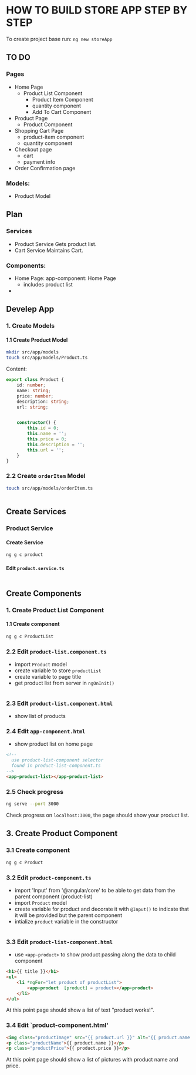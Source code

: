 # HOW TO BUILD STORE APP STEP BY STEP


To create project base run:
`ng new storeApp`

## TO DO
### Pages
- Home Page
    - Product List Component
        - Product Item Component
        - quantity component
        - Add To Cart Component
- Product Page
    - Product Component
- Shopping Cart Page
    - product-item component
    - quantity component
- Checkout page
    - cart 
    - payment info
- Order Confirmation page

### Models:
- Product Model

## Plan
### Services
- Product Service
Gets product list.
- Cart Service
Maintains Cart.
### Components:
- Home Page: app-component: Home Page
    - includes product list
- 

## Develep App
### 1. Create Models
#### 1.1 Create Product Model
```bash
mkdir src/app/models
touch src/app/models/Product.ts
```
Content:
```typescript
export class Product {
    id: number;
    name: string;
    price: number;
    description: string;
    url: string;


    constructor() {
        this.id = 0;
        this.name = '';
        this.price = 0;
        this.description = '';
        this.url = '';
    }
}
```

### 2.2 Create `orderItem` Model
``` bash
touch src/app/models/orderItem.ts
```
```typescript

```

## Create Services
### Product Service
#### Create Service
```bash
ng g c product
```
#### Edit `product.service.ts`
```typescript

```

## Create Components
### 1. Create Product List Component
#### 1.1 Create component
```bash
ng g c ProductList
```

### 2.2 Edit `product-list.component.ts`
- import `Product` model
- create variable to store `productList`
- create variable to page title
- get product list from server in `ngOnInit()`
```typescript

```

### 2.3 Edit `product-list.component.html`
- show list of products

### 2.4 Edit `app-component.html`
- show product list on home page
```html
<!-- 
  use product-list-component selector
  found in product-list-component.ts
-->
<app-product-list></app-product-list>
```

### 2.5 Check progress
```bash
ng serve --port 3000
```
Check progress on `localhost:3000`, the page should show your product list.

## 3. Create Product Component
### 3.1 Create component
```bash
ng g c Product
```
### 3.2 Edit `product-component.ts`
- import 'Input' from '@angular/core' to be able to get data from the parent component (product-list)
- import `Product` model
- create variable for product and decorate it with `@Input()` to indicate that it will be provided but the parent component
- intialize `product` variable in the constructor

```typescript
```

### 3.3 Edit `product-list-component.html`
- use `<app-product>` to show product passing along the data to child component

```html
<h1>{{ title }}</h1>
<ul>
    <li *ngFor="let product of productList">
        <app-product  [product] = product></app-product>
    </li>
</ul>
```
At this point page should show a list of text "product works!".

### 3.4 Edit `product-component.html'

```html
<img class="productImage" src="{{ product.url }}" alt="{{ product.name }}">
<p class="productName">{{ product.name }}</p>
<p class="productPrice">{{ product.price }}</p>
```
At this point page should show a list of pictures with product name and price.